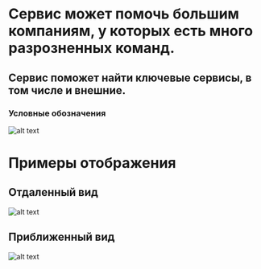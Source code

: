 # Сервис может помочь большим компаниям, у которых есть много разрозненных команд. 

## Сервис поможет найти ключевые сервисы, в том числе и внешние.

### Условные обозначения

![alt text](/static/images/legend.png)

# Примеры отображения 

## Отдаленный вид

![alt text](/static/images/example.png)

## Приближенный вид

![alt text](/static/images/example2.png)

